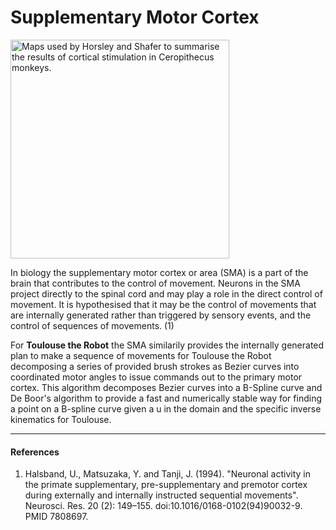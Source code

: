 # Supplementary Motor Cortex

<img src="://i.imgur.com/51OXfrz.png" alt="Maps used by Horsley and Shafer to summarise the results of cortical stimulation in Ceropithecus monkeys." style="width: 350px;"/>

In biology the supplementary motor cortex or area (SMA) is a part of the brain that contributes to the control of movement. Neurons in the SMA project directly to the spinal cord and may play a role in the direct control of movement. It is hypothesised that it may be the control of movements that are internally generated rather than triggered by sensory events, and the control of sequences of movements. (1)

For **Toulouse the Robot** the SMA similarily provides the internally generated plan to make a sequence of movements for Toulouse the Robot decomposing a series of provided brush strokes as Bezier curves into coordinated motor angles to issue commands out to the primary motor cortex. This algorithm decomposes Bezier curves into a B-Spline curve and De Boor's algorithm to provide a fast and numerically stable way for finding a point on a B-spline curve given a u in the domain and the specific inverse kinematics for Toulouse. 

***
#### References
1. Halsband, U., Matsuzaka, Y. and Tanji, J. (1994). "Neuronal activity in the primate supplementary, pre-supplementary and premotor cortex during externally and internally instructed sequential movements". Neurosci. Res. 20 (2): 149–155. doi:10.1016/0168-0102(94)90032-9. PMID 7808697.
